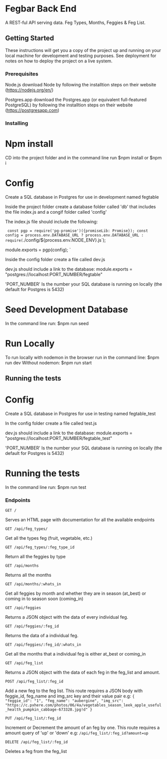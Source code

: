 # Fegbar Back End
A REST-ful API serving data. Feg Types, Months, Feggies & Feg List.

## Getting Started

These instructions will get you a copy of the project up and running on your local machine for development and testing purposes. See deployment for notes on how to deploy the project on a live system.

### Prerequisites

Node.js
download Node by following the installtion steps on their website (https://nodejs.org/en/)

Postgres.app
download the Postgres.app (or equivalent full-featured PostgreSQL) by following the installtion steps on their website (https://postgresapp.com)

### Installing

# Npm install
CD into the project folder and in the command line run $npm install or $npm i

# Config
Create a SQL database in Postgres for use in development named fegtable

Inside the project folder create a database folder called 'db' that includes the file index.js and a congif folder called 'config'

The index.js file should include the following:

`
const pgp = require('pg-promise')({promiseLib: Promise});
const config = process.env.DATABASE_URL ? process.env.DATABASE_URL : require(`./config/${process.env.NODE_ENV}.js`);

module.exports = pgp(config);
`

Inside the config folder create a file called dev.js

dev.js should include a link to the database: module.exports = "postgres://localhost:PORT_NUMBER/fegtable"

'PORT_NUMBER' Is the number your SQL database is running on locally (the default for Postgres is 5432)

# Seed Development Database
In the command line run: $npm run seed

# Run Locally
To run locally with nodemon in the browser run in the command line: $npm run dev
Without nodemon: $npm run start

## Running the tests

# Config
Create a SQL database in Postgres for use in testing named fegtable_test

In the config folder create a file called test.js

dev.js should include a link to the database: module.exports = "postgres://localhost:PORT_NUMBER/fegtable_test"

'PORT_NUMBER' Is the number your  SQL database is running on locally (the default for Postgres is 5432)

# Running the tests
In the command line run: $npm run test

### Endpoints

``` http
GET /
```

Serves an HTML page with documentation for all the available endpoints

``` http
GET /api/feg_types/
```

Get all the types feg (fruit, vegetable, etc.)

``` http
GET /api/feg_types/:feg_type_id
```

Return all the feggies by type
<!-- 
``` http
POST /api/topics/:topic_id/articles
```

Add a new article to a topic. This route requires a JSON body with title and body key value pairs
e.g: `{ "title": "this is my new article title", "body": "This is my new article content"}` -->

``` http
GET /api/months
```

Returns all the months

``` http
GET /api/months/:whats_in
```

Get all feggies by month and whether they are in season (at_best) or coming in to season soon (coming_in)
<!-- 
``` http
GET /api/articles/:article_id/comments
```

Get all the comments for a individual article

``` http
POST /api/articles/:article_id/comments
```

Add a new comment to an article. This route requires a JSON body with a comment key and value pair
e.g: `{"comment": "This is my new comment"}`

``` http
PUT /api/articles/:article_id
```

Increment or Decrement the votes of an article by one. This route requires a vote query of 'up' or 'down'
e.g: `/api/articles/:article_id?vote=up`

``` http
PUT /api/comments/:comment_id
```

Increment or Decrement the votes of a comment by one. This route requires a vote query of 'up' or 'down'
e.g: `/api/comments/:comment_id?vote=down`

``` http
DELETE /api/comments/:comment_id
```

Deletes a comment -->

``` http
GET /api/feggies
```

Returns a JSON object with the data of every individual feg.

``` http
GET /api/feggies/:feg_id
```

Returns the data of a individual feg.

``` http
GET /api/feggies/:feg_id/:whats_in
```

Get all the months that a individual feg is either at_best or coming_in


``` http
GET /api/feg_list
```

Returns a JSON object with the data of each feg in the feg_list and amount.

``` http
POST /api/feg_list/:feg_id
```

Add a new feg to the feg list. This route requires a JSON body with feggie_id, feg_name and img_src key and their value pair
e.g: 
    `
    {
        "feggie_id": "1",
        "feg_name": "aubergine",
        "img_src": "https://c.pxhere.com/photos/06/4a/vegetables_season_leek_apple_useful_health_pumpkin_cabbage-673328.jpg!d"
    }
    `

``` http
PUT /api/feg_list/:feg_id
```

Increment or Decrement the amount of an feg by one. This route requires a amount query of 'up' or 'down'
e.g: `/api/feg_list/:feg_id?amount=up`


``` http
DELETE /api/feg_list/:feg_id
```

Deletes a feg from the feg_list 